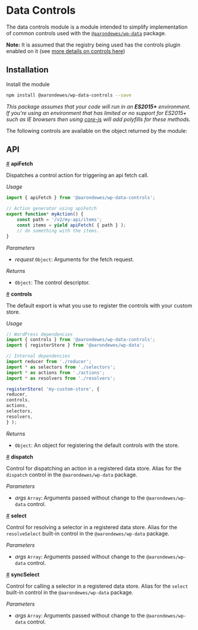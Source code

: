 # Data Controls

The data controls module is a module intended to simplify implementation of common controls used with the [`@aarondewes/wp-data`](/packages/data/README.md) package.

**Note:** It is assumed that the registry being used has the controls plugin enabled on it (see [more details on controls here](https://github.com/WordPress/gutenberg/tree/HEAD/packages/data#controls))

## Installation

Install the module

```bash
npm install @aarondewes/wp-data-controls --save
```

_This package assumes that your code will run in an **ES2015+** environment. If you're using an environment that has limited or no support for ES2015+ such as IE browsers then using [core-js](https://github.com/zloirock/core-js) will add polyfills for these methods._

The following controls are available on the object returned by the module:

## API

<!-- START TOKEN(Autogenerated API docs) -->

<a name="apiFetch" href="#apiFetch">#</a> **apiFetch**

Dispatches a control action for triggering an api fetch call.

_Usage_

```js
import { apiFetch } from '@aarondewes/wp-data-controls';

// Action generator using apiFetch
export function* myAction() {
	const path = '/v2/my-api/items';
	const items = yield apiFetch( { path } );
	// do something with the items.
}
```

_Parameters_

-   _request_ `Object`: Arguments for the fetch request.

_Returns_

-   `Object`: The control descriptor.

<a name="controls" href="#controls">#</a> **controls**

The default export is what you use to register the controls with your custom
store.

_Usage_

```js
// WordPress dependencies
import { controls } from '@aarondewes/wp-data-controls';
import { registerStore } from '@aarondewes/wp-data';

// Internal dependencies
import reducer from './reducer';
import * as selectors from './selectors';
import * as actions from './actions';
import * as resolvers from './resolvers';

registerStore( 'my-custom-store', {
reducer,
controls,
actions,
selectors,
resolvers,
} );
```

_Returns_

-   `Object`: An object for registering the default controls with the store.

<a name="dispatch" href="#dispatch">#</a> **dispatch**

Control for dispatching an action in a registered data store.
Alias for the `dispatch` control in the `@aarondewes/wp-data` package.

_Parameters_

-   _args_ `Array`: Arguments passed without change to the `@aarondewes/wp-data` control.

<a name="select" href="#select">#</a> **select**

Control for resolving a selector in a registered data store.
Alias for the `resolveSelect` built-in control in the `@aarondewes/wp-data` package.

_Parameters_

-   _args_ `Array`: Arguments passed without change to the `@aarondewes/wp-data` control.

<a name="syncSelect" href="#syncSelect">#</a> **syncSelect**

Control for calling a selector in a registered data store.
Alias for the `select` built-in control in the `@aarondewes/wp-data` package.

_Parameters_

-   _args_ `Array`: Arguments passed without change to the `@aarondewes/wp-data` control.


<!-- END TOKEN(Autogenerated API docs) -->
